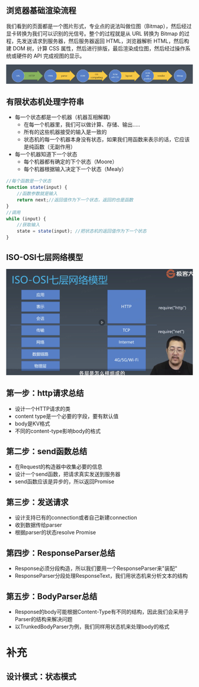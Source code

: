 ## 浏览器基础渲染流程

我们看到的页面都是一个图片形式，专业点的说法叫做位图（Bitmap），然后经过显卡转换为我们可以识别的光信号。整个的过程就是从 URL 转换为 Bitmap 的过程，先发送请求到服务器，然后服务器返回 HTML，浏览器解析 HTML，然后构建 DOM 树，计算 CSS 属性，然后进行排版，最后渲染成位图，然后经过操作系统或硬件的 API 完成视图的显示。

![浏览器基础渲染流程示例图片](https://github.com/lujiajian1/Frontend-09-Template/blob/main/Week_08/img/%E6%B5%8F%E8%A7%88%E5%99%A8%E5%9F%BA%E7%A1%80%E6%B8%B2%E6%9F%93%E6%B5%81%E7%A8%8B.png)

## 有限状态机处理字符串

* 每一个状态都是一个机器（机器互相解耦）
    * 在每一个机器里，我们可以做计算、存储、输出.....
    * 所有的这些机器接受的输入是一致的
    * 状态机的每一个机器本身没有状态，如果我们用函数来表示的话，它应该是纯函数（无副作用）
* 每一个机器知道下一个状态
    * 每个机器都有确定的下个状态（Moore）
    * 每个机器根据输入决定下一个状态（Mealy）

```js
//每个函数是一个状态
function state(input) {
    //函数参数就是输入
    return next;//返回值作为下一个状态，返回的也是函数
}
//调用
while (input) {
    //获取输入
    state = state(input); //把状态机的返回值作为下一个状态
}
```

## ISO-OSI七层网络模型

![七层网络模型示例图片](https://github.com/lujiajian1/Frontend-09-Template/blob/main/Week_08/img/2.png)


## 第一步：http请求总结

* 设计一个HTTP请求的类
* content type是一个必要的字段，要有默认值
* body是KV格式
* 不同的content-type影响body的格式

## 第二步：send函数总结

* 在Request的构造器中收集必要的信息
* 设计一个send函数，把请求真实发送到服务器
* send函数应该是异步的，所以返回Promise

## 第三步：发送请求

* 设计支持已有的connection或者自己新建connection
* 收到数据传给parser
* 根据parser的状态resolve Promise

## 第四步：ResponseParser总结

* Response必须分段构造，所以我们要用一个ResponseParser来"装配"
* ResponseParser分段处理ResponseText，我们用状态机来分析文本的结构

## 第五步：BodyParser总结

* Response的body可能根据Content-Type有不同的结构，因此我们会采用子Parser的结构来解决问题
* 以TrunkedBodyParser为例，我们同样用状态机来处理body的格式


# 补充

## 设计模式：状态模式